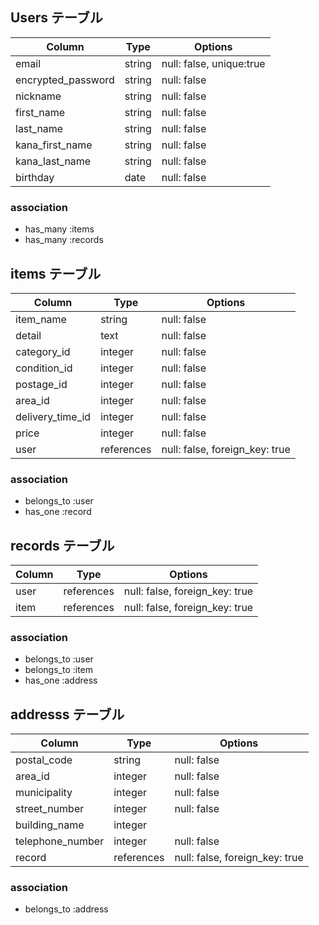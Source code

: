 ## Users テーブル
| Column             | Type   | Options                  |
| ------------------ | ------ | -----------------------  |
| email              | string | null: false, unique:true |
| encrypted_password | string | null: false              |
| nickname           | string | null: false              |
| first_name         | string | null: false              |
| last_name          | string | null: false              |
| kana_first_name    | string | null: false              |
| kana_last_name     | string | null: false              |
| birthday           | date   | null: false              |

### association
- has_many :items
- has_many :records

## items テーブル
| Column             | Type       | Options                        |
| ------------------ | ---------- | ------------------------------ |
| item_name          | string     | null: false                    |
| detail             | text       | null: false                    |
| category_id        | integer    | null: false                    |
| condition_id       | integer    | null: false                    |
| postage_id         | integer    | null: false                    |
| area_id            | integer    | null: false                    |
| delivery_time_id   | integer    | null: false                    |
| price              | integer    | null: false                    |
| user               | references | null: false, foreign_key: true |

### association
- belongs_to :user
- has_one :record

## records テーブル
| Column    | Type       | Options                        |
| --------- | ---------- | ------------------------------ |
| user      | references | null: false, foreign_key: true |
| item      | references | null: false, foreign_key: true |

### association
- belongs_to :user
- belongs_to :item
- has_one :address

## addresss テーブル
| Column             | Type       | Options                        |
| ------------------ | ---------- | ------------------------------ |
| postal_code        | string     | null: false                    |
| area_id            | integer    | null: false                    |
| municipality       | integer    | null: false                    |
| street_number      | integer    | null: false                    |
| building_name      | integer    |                                |
| telephone_number   | integer    | null: false                    |
| record             | references | null: false, foreign_key: true |

### association
- belongs_to :address

